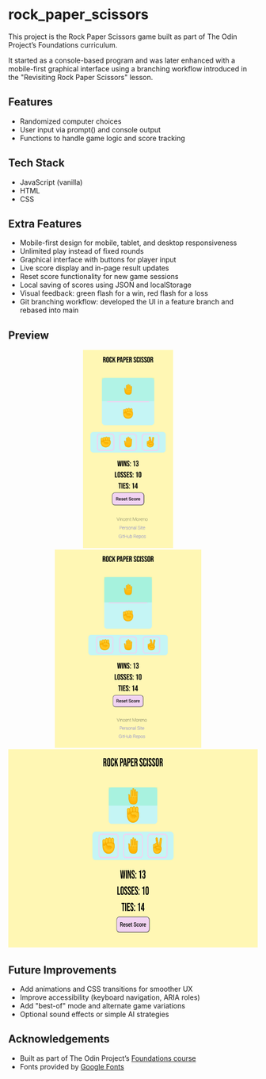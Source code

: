 # rock_paper_scissors


This project is the Rock Paper Scissors game built as part of The Odin Project’s Foundations curriculum.  

It started as a console-based program and was later enhanced with a mobile-first graphical interface using a branching workflow introduced in the "Revisiting Rock Paper Scissors" lesson.

## Features
- Randomized computer choices  
- User input via prompt() and console output  
- Functions to handle game logic and score tracking  

## Tech Stack
- JavaScript (vanilla)  
- HTML  
- CSS  

## Extra Features
- Mobile-first design for mobile, tablet, and desktop responsiveness  
- Unlimited play instead of fixed rounds  
- Graphical interface with buttons for player input  
- Live score display and in-page result updates  
- Reset score functionality for new game sessions  
- Local saving of scores using JSON and localStorage  
- Visual feedback: green flash for a win, red flash for a loss  
- Git branching workflow: developed the UI in a feature branch and rebased into main  

## Preview

<p align="center">
  <img src="assets/mobile-view.png" alt="Mobile preview" height="400" style="margin-right:20px;">
  <img src="assets/tablet-view.png" alt="Tablet preview" height="400" style="margin-right:20px;">
  <img src="assets/desktop-view.png" alt="Desktop preview" height="400">
</p>

## Future Improvements
- Add animations and CSS transitions for smoother UX  
- Improve accessibility (keyboard navigation, ARIA roles)  
- Add "best-of" mode and alternate game variations  
- Optional sound effects or simple AI strategies  

## Acknowledgements
- Built as part of The Odin Project’s [Foundations course](https://www.theodinproject.com/lessons/foundations-revisiting-rock-paper-scissors)  
- Fonts provided by [Google Fonts](https://fonts.google.com/)
